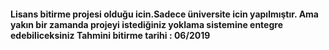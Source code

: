 <h4> Lisans bitirme projesi olduğu icin.Sadece üniversite icin yapılmıştır. Ama yakın bir zamanda projeyi istediğiniz yoklama sistemine entegre edebiliceksiniz
    Tahmini bitirme tarihi : 06/2019
</h4>
